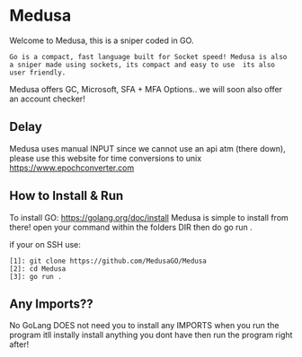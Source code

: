 # Medusa

Welcome to Medusa, this is a sniper coded in GO. 

`
Go is a compact, fast language built for Socket speed! Medusa is also a sniper made using sockets, its compact and easy to use 
its also user friendly.
`

Medusa offers GC, Microsoft, SFA + MFA Options.. we will soon also offer an account checker!

Delay
-
Medusa uses manual INPUT since we cannot use an api atm (there down), please use this website for time conversions to unix
https://www.epochconverter.com

How to Install & Run
-
To install GO: https://golang.org/doc/install
Medusa is simple to install from there!
open your command within the folders DIR then do go run .

if your on SSH use: 
```
[1]: git clone https://github.com/MedusaGO/Medusa
[2]: cd Medusa
[3]: go run .
```
Any Imports??
-
No GoLang DOES not need you to install any IMPORTS when you run the program itll 
instally install anything you dont have then run the program right after!
